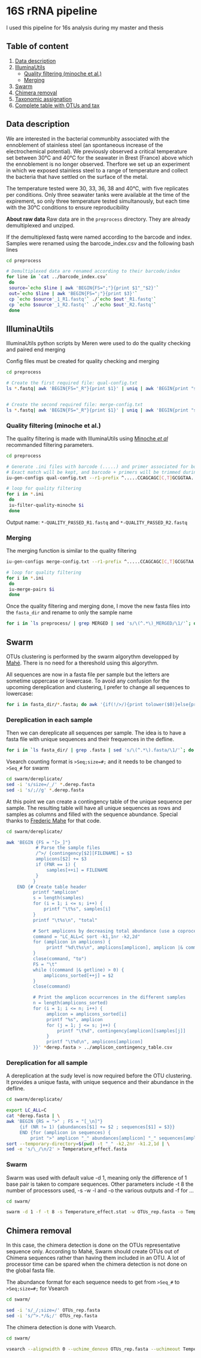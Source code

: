 # 16S rRNA pipeline
I used this pipeline for 16s analysis during my master and thesis


## Table of content

1. [Data description](#data)
2. [IlluminaUtils](#preprocess)
   * [Quality filtering (minoche et al.)](#qual)
   * [Merging](#merging)
3. [Swarm](#swarm)
4. [Chimera removal](#chimera)
5. [Taxonomic assignation](#taxa)
6. [Complete table with OTUs and tax](#otu_table)

## Data description <a name="data"></a>
We are interested in the bacterial communbity associated with the ennoblement of stainless steel (an spontaneous increase of the electrochemical potential). We previously observed a critical temperature set between 30°C and 40°C for the seawater in Brest (France) above which the ennoblement is no longer observed. Therfore we set up an experiment in which we exposed stainless steel to a range of temperature and collect the bacteria that have settled on the surface of the metal.

 
The temperature tested were 30, 33, 36, 38 and 40°C, with five replicates per conditions. 
Only three seawater tanks were available at the time of the expirement, so only three temperature tested simultanously, but each time with the 30°C conditions to ensure reproducibility
 

**About raw data**
Raw data are in the `preprocess` directory. They are already demultiplexed 
and unziped.

If the demultiplexed fastq were named according to the barcode and index. Samples were renamed using the barcode_index.csv and the following bash lines

```bash
cd preprocess

# Demultiplexed data are renamed according to their barcode/index
for line in `cat ../barcode_index.csv`
 do
 source=`echo $line | awk 'BEGIN{FS=";"}{print $1"_"$2}'`
 out=`echo $line | awk 'BEGIN{FS=";"}{print $3}'`
 cp `echo $source'_1_R1.fastq'` ./`echo $out'_R1.fastq'`
 cp `echo $source'_1_R2.fastq'` ./`echo $out'_R2.fastq'`
 done
```


## IlluminaUtils <a name="preprocess"></a>
IlluminaUtils python scripts by Meren were used to do the quality checking and paired end merging

Config files must be created for quality checking and merging

```bash
cd preprocess

# Create the first required file: qual-config.txt
ls *.fastq| awk 'BEGIN{FS="_R"}{print $1}' | uniq | awk 'BEGIN{print "sample\tr1\tr2"}{print $0 "\t" $0 "_R1.fastq\t" $0"_R2.fastq"}' > qual-config.txt


# Create the second required file: merge-config.txt 
ls *.fastq| awk 'BEGIN{FS="_R"}{print $1}' | uniq | awk 'BEGIN{print "sample\tr1\tr2"}{print $0 "\t" $0 "-QUALITY_PASSED_R1.fastq\t" $0"-QUALITY_PASSED_R2.fastq"}' > merge-config.txt
```

### Quality filtering (minoche et al.) <a name="qual"></a>
The quality filtering is made with IlluminaUtils using [Minoche _et al_](http://genomebiology.com/2011/12/11/R112) recommanded filtering parameters. 

```bash
cd preprocess

# Generate .ini files with barcode (.....) and primer associated for both R1 and R2.
# Exact match will be kept, and barcode + primers will be trimmed during filtering.
iu-gen-configs qual-config.txt --r1-prefix ^.....CCAGCAGC[C,T]GCGGTAA. --r2-prefix CCGTC[A,T]ATT[C,T].TTT[A,G]A.T

# loop for quality filtering
for i in *.ini
 do
 iu-filter-quality-minoche $i
 done
```

Output name: `*-QUALITY_PASSED_R1.fastq` and `*-QUALITY_PASSED_R2.fastq` 


### Merging <a name="merging"></a>

The merging function is similar to the quality filtering

```bash
iu-gen-configs merge-config.txt --r1-prefix ^.....CCAGCAGC[C,T]GCGGTAA. --r2-prefix CCGTC[A,T]ATT[C,T].TTT[A,G]A.T

# loop for quality filtering
for i in *.ini
 do
 iu-merge-pairs $i
 done
```

Once the quality filtering and merging done, I move the new fasta files into the `fasta_dir` and rename to only the sample name

```bash
for i in `ls preprocess/ | grep MERGED | sed 's/\(^.*\)_MERGED/\1/'`; do cp preprocess/$i"_MERGED" fasta_dir/$i".fasta"; done
```


## Swarm
OTUs clustering is performed by the swarm algorythm developped by [Mahé](https://peerj.com/articles/1420/). 
There is no need for a thereshold using this algorythm. 

All sequences are now in a fasta file per sample but the letters are sometime uppercase or lowercase. To avoid any confusion for the upcoming dereplication and clustering, I prefer to change all sequences to lowercase:

```bash
for i in fasta_dir/*.fasta; do awk '{if(!/>/){print tolower($0)}else{print $0}}' $i > $i.temp | mv $i.temp $i ; done
```

### Dereplication in each sample
Then we can dereplicate all sequences per sample. The idea is to have a fasta file with unique sequences and their frequences in the defline. 

```bash
for i in `ls fasta_dir/ | grep .fasta | sed 's/\(^.*\).fasta/\1/'`; do vsearch --derep_fulllength fasta_dir/$i.fasta --sizeout --relabel_sha1 --fasta_width 0 --output swarm/dereplicate/$i.derep.fasta ; done
```

Vsearch counting format is `>Seq;size=#;` and it needs to be changed to `>Seq_#` for swarm

```bash
cd swarm/dereplicate/
sed -i 's/size=/_/' *.derep.fasta
sed -i 's/;//g' *.derep.fasta
```

At this point we can create a contingency table of the unique sequence per sample. The resulting table will have all unique sequences as rows and samples as columns and filled with the sequence abundance. 
Special thanks to [Frederic Mahe](https://github.com/torognes/swarm/wiki/Working-with-several-samples) for that code.

```bash
cd swarm/dereplicate/

awk 'BEGIN {FS = "[>_]"}
           # Parse the sample files
           /^>/ {contingency[$2][FILENAME] = $3
           amplicons[$2] += $3
           if (FNR == 1) {
               samples[++i] = FILENAME
           }
          }
    END {# Create table header
          printf "amplicon"
          s = length(samples)
          for (i = 1; i <= s; i++) {
              printf "\t%s", samples[i]
          }
          printf "\t%s\n", "total"

          # Sort amplicons by decreasing total abundance (use a coprocess)
          command = "LC_ALL=C sort -k1,1nr -k2,2d"
          for (amplicon in amplicons) {
               printf "%d\t%s\n", amplicons[amplicon], amplicon |& command
          }
          close(command, "to")
          FS = "\t"
          while ((command |& getline) > 0) {
              amplicons_sorted[++j] = $2
          }
          close(command)

          # Print the amplicon occurrences in the different samples
          n = length(amplicons_sorted)
          for (i = 1; i <= n; i++) {
               amplicon = amplicons_sorted[i]
               printf "%s", amplicon
               for (j = 1; j <= s; j++) {
                   printf "\t%d", contingency[amplicon][samples[j]]
               }
               printf "\t%d\n", amplicons[amplicon]
          }}' *derep.fasta > ../amplicon_contingency_table.csv
```

### Dereplication for all sample
A dereplication at the sudy level is now required before the OTU clustering. It provides a unique fasta, with unique sequence and their abundance in the defline.


```bash
cd swarm/dereplicate/

export LC_ALL=C
cat *derep.fasta | \
awk 'BEGIN {RS = ">" ; FS = "[_\n]"}
     {if (NR != 1) {abundances[$1] += $2 ; sequences[$1] = $3}}
     END {for (amplicon in sequences) {
         print ">" amplicon "_" abundances[amplicon] "_" sequences[amplicon]}}' | \
sort --temporary-directory=$(pwd) -t "_" -k2,2nr -k1.2,1d | \
sed -e 's/\_/\n/2' > Temperature_effect.fasta
```

### Swarm
Swarm was used with default value -d 1, meaning only the difference of 1 base pair is taken to compare sequences. Other parameters include -t 8 the number of processors used, -s -w -l and -o the various outputs and -f for ...

```bash
cd swarm/

swarm -d 1 -f -t 8 -s Temperature_effect.stat -w OTUs_rep.fasta -o Temperature_effect.swarm -l Temperature_effect.log dereplicate/Temperature_effect.fasta
```

## Chimera removal <a name="chimera"></a>
In this case, the chimera detection is done on the OTUs representative sequence only. According to Mahé, Swarm should create OTUs out of Chimera sequences rather than having them included in an OTU. A lot of processor time can be spared when the chimera detection is not done on the global fasta file. 

The abundance format for each sequence needs to get from `>Seq_#` to `>Seq;size=#;` for Vsearch

```bash
cd swarm/

sed -i 's/_/;size=/' OTUs_rep.fasta
sed -i 's/^>.*/&;/' OTUs_rep.fasta
```

The chimera detection is done with Vsearch.

```bash
cd swarm/

vsearch --alignwidth 0 --uchime_denovo OTUs_rep.fasta --uchimeout Temperature_effect.uchimeout.txt
```


 






